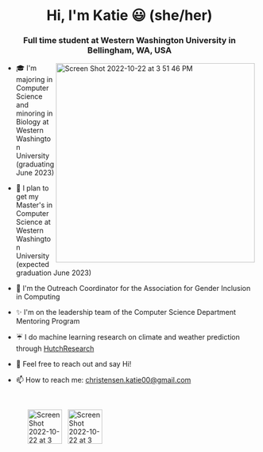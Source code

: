<h1 align="center">Hi, I'm Katie 😃 (she/her)</h1>

<h3 align="center">Full time student at Western Washington University in Bellingham, WA, USA</h3>

<img align="right" width="400" alt="Screen Shot 2022-10-22 at 3 51 46 PM" src="https://user-images.githubusercontent.com/55817515/197365138-3998ef17-51ea-4572-85e4-c167100781ef.png">

- 🎓  I'm majoring in Computer Science and minoring in Biology at Western Washington University (graduating June 2023)


- :high_brightness:  I plan to get my Master's in Computer Science at Western Washington University (expected graduation June 2023)


- 🌸  I'm the Outreach Coordinator for the Association for Gender Inclusion in Computing 


- :sparkles:  I'm on the leadership team of the Computer Science Department Mentoring Program


- :umbrella:  I do machine learning research on climate and weather prediction through [HutchResearch](https://fw.cs.wwu.edu/~hutchib2/hutchresearch.html)


- 💬  Feel free to reach out and say Hi!


- 📫  How to reach me: christensen.katie00@gmail.com


<br />

&nbsp;&nbsp;&nbsp;&nbsp;&nbsp;&nbsp;&nbsp;&nbsp;&nbsp;&nbsp;&nbsp;&nbsp;[<img width="69" alt="Screen Shot 2022-10-22 at 3 40 49 PM" src="https://user-images.githubusercontent.com/55817515/197364859-8688d8f7-6e78-43a2-8997-3d457bcf905d.png">](https://www.linkedin.com/in/katie-r-christensen)&nbsp;&nbsp;&nbsp;[<img width="69" alt="Screen Shot 2022-10-22 at 3 40 55 PM" src="https://user-images.githubusercontent.com/55817515/197364868-06cf3cec-354e-4104-be7d-be2420f7d39d.png">](https://github.com/katiechristensen)
